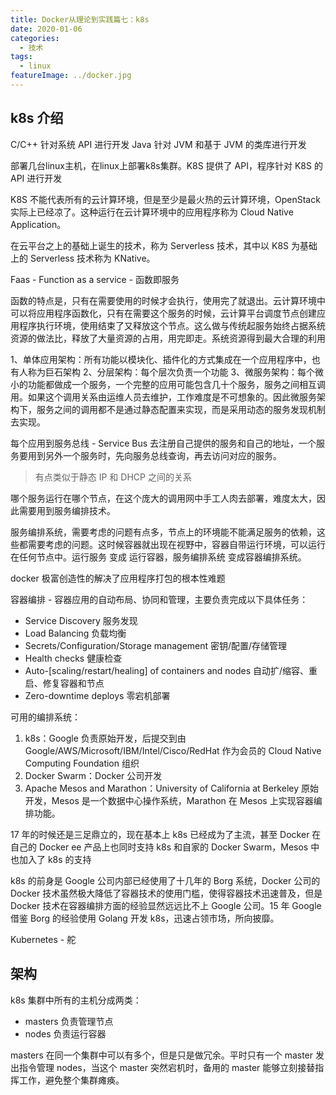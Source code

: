 ```yaml
---
title: Docker从理论到实践篇七：k8s
date: 2020-01-06
categories:
  - 技术
tags:
  - linux
featureImage: ../docker.jpg
---
```


## k8s 介绍

C/C++ 针对系统 API 进行开发
Java 针对 JVM 和基于 JVM 的类库进行开发

部署几台linux主机，在linux上部署k8s集群。K8S 提供了 API，程序针对 K8S 的 API 进行开发

K8S 不能代表所有的云计算环境，但是至少是最火热的云计算环境，OpenStack 实际上已经凉了。这种运行在云计算环境中的应用程序称为 Cloud Native Application。

在云平台之上的基础上诞生的技术，称为 Serverless 技术，其中以 K8S 为基础上的 Serverless 技术称为 KNative。

Faas - Function as a service - 函数即服务

函数的特点是，只有在需要使用的时候才会执行，使用完了就退出。云计算环境中可以将应用程序函数化，只有在需要这个服务的时候，云计算平台调度节点创建应用程序执行环境，使用结束了又释放这个节点。这么做与传统起服务始终占据系统资源的做法比，释放了大量资源的占用，用完即走。系统资源得到最大合理的利用

1、单体应用架构：所有功能以模块化、插件化的方式集成在一个应用程序中，也有人称为巨石架构
2、分层架构：每个层次负责一个功能
3、微服务架构：每个微小的功能都做成一个服务，一个完整的应用可能包含几十个服务，服务之间相互调用。如果这个调用关系由运维人员去维护，工作难度是不可想象的。因此微服务架构下，服务之间的调用都不是通过静态配置来实现，而是采用动态的服务发现机制去实现。

每个应用到服务总线 - Service Bus 去注册自己提供的服务和自己的地址，一个服务要用到另外一个服务时，先向服务总线查询，再去访问对应的服务。

> 有点类似于静态 IP 和 DHCP 之间的关系

哪个服务运行在哪个节点，在这个庞大的调用网中手工人肉去部署，难度太大，因此需要用到服务编排技术。

服务编排系统，需要考虑的问题有点多，节点上的环境能不能满足服务的依赖，这些都需要考虑的问题。这时候容器就出现在视野中，容器自带运行环境，可以运行在任何节点中。运行服务 变成 运行容器，服务编排系统 变成容器编排系统。

docker 极富创造性的解决了应用程序打包的根本性难题

容器编排 - 容器应用的自动布局、协同和管理，主要负责完成以下具体任务：

- Service Discovery 服务发现
- Load Balancing 负载均衡
- Secrets/Configuration/Storage management 密钥/配置/存储管理
- Health checks 健康检查
- Auto-[scaling/restart/healing] of containers and nodes 自动扩/缩容、重启、修复容器和节点
- Zero-downtime deploys 零宕机部署

可用的编排系统：

1. k8s：Google 负责原始开发，后提交到由 Google/AWS/Microsoft/IBM/Intel/Cisco/RedHat 作为会员的 Cloud Native Computing Foundation 组织
2. Docker Swarm：Docker 公司开发
3. Apache Mesos and Marathon：University of California at Berkeley 原始开发，Mesos 是一个数据中心操作系统，Marathon 在 Mesos 上实现容器编排功能。

17 年的时候还是三足鼎立的，现在基本上 k8s 已经成为了主流，甚至 Docker 在自己的 Docker ee 产品上也同时支持 k8s 和自家的 Docker Swarm，Mesos 中也加入了 k8s 的支持

k8s 的前身是 Google 公司内部已经使用了十几年的 Borg 系统，Docker 公司的 Docker 技术虽然极大降低了容器技术的使用门槛，使得容器技术迅速普及，但是 Docker 技术在容器编排方面的经验显然远远比不上 Google 公司。15 年 Google 借鉴 Borg 的经验使用 Golang 开发 k8s，迅速占领市场，所向披靡。

Kubernetes - 舵

## 架构

k8s 集群中所有的主机分成两类：

- masters 负责管理节点
- nodes 负责运行容器

masters 在同一个集群中可以有多个，但是只是做冗余。平时只有一个 master 发出指令管理 nodes，当这个 master 突然宕机时，备用的 master 能够立刻接替指挥工作，避免整个集群瘫痪。


